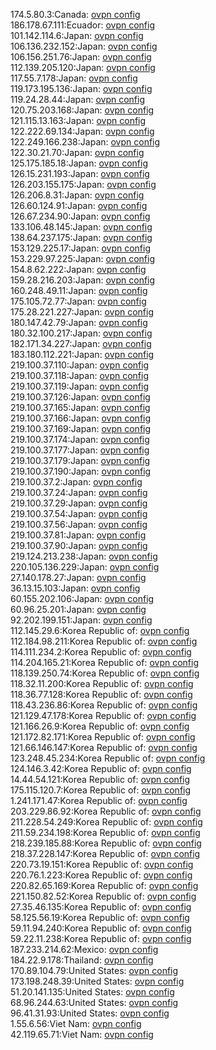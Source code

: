 174.5.80.3:Canada: [ovpn config](vpn/174_5_80_3.ovpn)  
186.178.67.111:Ecuador: [ovpn config](vpn/186_178_67_111.ovpn)  
101.142.114.6:Japan: [ovpn config](vpn/101_142_114_6.ovpn)  
106.136.232.152:Japan: [ovpn config](vpn/106_136_232_152.ovpn)  
106.156.251.76:Japan: [ovpn config](vpn/106_156_251_76.ovpn)  
112.139.205.120:Japan: [ovpn config](vpn/112_139_205_120.ovpn)  
117.55.7.178:Japan: [ovpn config](vpn/117_55_7_178.ovpn)  
119.173.195.136:Japan: [ovpn config](vpn/119_173_195_136.ovpn)  
119.24.28.44:Japan: [ovpn config](vpn/119_24_28_44.ovpn)  
120.75.203.168:Japan: [ovpn config](vpn/120_75_203_168.ovpn)  
121.115.13.163:Japan: [ovpn config](vpn/121_115_13_163.ovpn)  
122.222.69.134:Japan: [ovpn config](vpn/122_222_69_134.ovpn)  
122.249.166.238:Japan: [ovpn config](vpn/122_249_166_238.ovpn)  
122.30.21.70:Japan: [ovpn config](vpn/122_30_21_70.ovpn)  
125.175.185.18:Japan: [ovpn config](vpn/125_175_185_18.ovpn)  
126.15.231.193:Japan: [ovpn config](vpn/126_15_231_193.ovpn)  
126.203.155.175:Japan: [ovpn config](vpn/126_203_155_175.ovpn)  
126.206.8.31:Japan: [ovpn config](vpn/126_206_8_31.ovpn)  
126.60.124.91:Japan: [ovpn config](vpn/126_60_124_91.ovpn)  
126.67.234.90:Japan: [ovpn config](vpn/126_67_234_90.ovpn)  
133.106.48.145:Japan: [ovpn config](vpn/133_106_48_145.ovpn)  
138.64.237.175:Japan: [ovpn config](vpn/138_64_237_175.ovpn)  
153.129.225.17:Japan: [ovpn config](vpn/153_129_225_17.ovpn)  
153.229.97.225:Japan: [ovpn config](vpn/153_229_97_225.ovpn)  
154.8.62.222:Japan: [ovpn config](vpn/154_8_62_222.ovpn)  
159.28.216.203:Japan: [ovpn config](vpn/159_28_216_203.ovpn)  
160.248.49.11:Japan: [ovpn config](vpn/160_248_49_11.ovpn)  
175.105.72.77:Japan: [ovpn config](vpn/175_105_72_77.ovpn)  
175.28.221.227:Japan: [ovpn config](vpn/175_28_221_227.ovpn)  
180.147.42.79:Japan: [ovpn config](vpn/180_147_42_79.ovpn)  
180.32.100.217:Japan: [ovpn config](vpn/180_32_100_217.ovpn)  
182.171.34.227:Japan: [ovpn config](vpn/182_171_34_227.ovpn)  
183.180.112.221:Japan: [ovpn config](vpn/183_180_112_221.ovpn)  
219.100.37.110:Japan: [ovpn config](vpn/219_100_37_110.ovpn)  
219.100.37.118:Japan: [ovpn config](vpn/219_100_37_118.ovpn)  
219.100.37.119:Japan: [ovpn config](vpn/219_100_37_119.ovpn)  
219.100.37.126:Japan: [ovpn config](vpn/219_100_37_126.ovpn)  
219.100.37.165:Japan: [ovpn config](vpn/219_100_37_165.ovpn)  
219.100.37.166:Japan: [ovpn config](vpn/219_100_37_166.ovpn)  
219.100.37.169:Japan: [ovpn config](vpn/219_100_37_169.ovpn)  
219.100.37.174:Japan: [ovpn config](vpn/219_100_37_174.ovpn)  
219.100.37.177:Japan: [ovpn config](vpn/219_100_37_177.ovpn)  
219.100.37.179:Japan: [ovpn config](vpn/219_100_37_179.ovpn)  
219.100.37.190:Japan: [ovpn config](vpn/219_100_37_190.ovpn)  
219.100.37.2:Japan: [ovpn config](vpn/219_100_37_2.ovpn)  
219.100.37.24:Japan: [ovpn config](vpn/219_100_37_24.ovpn)  
219.100.37.29:Japan: [ovpn config](vpn/219_100_37_29.ovpn)  
219.100.37.54:Japan: [ovpn config](vpn/219_100_37_54.ovpn)  
219.100.37.56:Japan: [ovpn config](vpn/219_100_37_56.ovpn)  
219.100.37.81:Japan: [ovpn config](vpn/219_100_37_81.ovpn)  
219.100.37.90:Japan: [ovpn config](vpn/219_100_37_90.ovpn)  
219.124.213.238:Japan: [ovpn config](vpn/219_124_213_238.ovpn)  
220.105.136.229:Japan: [ovpn config](vpn/220_105_136_229.ovpn)  
27.140.178.27:Japan: [ovpn config](vpn/27_140_178_27.ovpn)  
36.13.15.103:Japan: [ovpn config](vpn/36_13_15_103.ovpn)  
60.155.202.106:Japan: [ovpn config](vpn/60_155_202_106.ovpn)  
60.96.25.201:Japan: [ovpn config](vpn/60_96_25_201.ovpn)  
92.202.199.151:Japan: [ovpn config](vpn/92_202_199_151.ovpn)  
112.145.29.6:Korea Republic of: [ovpn config](vpn/112_145_29_6.ovpn)  
112.184.98.211:Korea Republic of: [ovpn config](vpn/112_184_98_211.ovpn)  
114.111.234.2:Korea Republic of: [ovpn config](vpn/114_111_234_2.ovpn)  
114.204.165.21:Korea Republic of: [ovpn config](vpn/114_204_165_21.ovpn)  
118.139.250.74:Korea Republic of: [ovpn config](vpn/118_139_250_74.ovpn)  
118.32.11.200:Korea Republic of: [ovpn config](vpn/118_32_11_200.ovpn)  
118.36.77.128:Korea Republic of: [ovpn config](vpn/118_36_77_128.ovpn)  
118.43.236.86:Korea Republic of: [ovpn config](vpn/118_43_236_86.ovpn)  
121.129.47.178:Korea Republic of: [ovpn config](vpn/121_129_47_178.ovpn)  
121.166.26.9:Korea Republic of: [ovpn config](vpn/121_166_26_9.ovpn)  
121.172.82.171:Korea Republic of: [ovpn config](vpn/121_172_82_171.ovpn)  
121.66.146.147:Korea Republic of: [ovpn config](vpn/121_66_146_147.ovpn)  
123.248.45.234:Korea Republic of: [ovpn config](vpn/123_248_45_234.ovpn)  
124.146.3.42:Korea Republic of: [ovpn config](vpn/124_146_3_42.ovpn)  
14.44.54.121:Korea Republic of: [ovpn config](vpn/14_44_54_121.ovpn)  
175.115.120.7:Korea Republic of: [ovpn config](vpn/175_115_120_7.ovpn)  
1.241.171.47:Korea Republic of: [ovpn config](vpn/1_241_171_47.ovpn)  
203.229.86.92:Korea Republic of: [ovpn config](vpn/203_229_86_92.ovpn)  
211.228.54.249:Korea Republic of: [ovpn config](vpn/211_228_54_249.ovpn)  
211.59.234.198:Korea Republic of: [ovpn config](vpn/211_59_234_198.ovpn)  
218.239.185.88:Korea Republic of: [ovpn config](vpn/218_239_185_88.ovpn)  
218.37.228.147:Korea Republic of: [ovpn config](vpn/218_37_228_147.ovpn)  
220.73.19.151:Korea Republic of: [ovpn config](vpn/220_73_19_151.ovpn)  
220.76.1.223:Korea Republic of: [ovpn config](vpn/220_76_1_223.ovpn)  
220.82.65.169:Korea Republic of: [ovpn config](vpn/220_82_65_169.ovpn)  
221.150.82.52:Korea Republic of: [ovpn config](vpn/221_150_82_52.ovpn)  
27.35.46.135:Korea Republic of: [ovpn config](vpn/27_35_46_135.ovpn)  
58.125.56.19:Korea Republic of: [ovpn config](vpn/58_125_56_19.ovpn)  
59.11.94.240:Korea Republic of: [ovpn config](vpn/59_11_94_240.ovpn)  
59.22.11.238:Korea Republic of: [ovpn config](vpn/59_22_11_238.ovpn)  
187.233.214.62:Mexico: [ovpn config](vpn/187_233_214_62.ovpn)  
184.22.9.178:Thailand: [ovpn config](vpn/184_22_9_178.ovpn)  
170.89.104.79:United States: [ovpn config](vpn/170_89_104_79.ovpn)  
173.198.248.39:United States: [ovpn config](vpn/173_198_248_39.ovpn)  
51.20.141.135:United States: [ovpn config](vpn/51_20_141_135.ovpn)  
68.96.244.63:United States: [ovpn config](vpn/68_96_244_63.ovpn)  
96.41.31.93:United States: [ovpn config](vpn/96_41_31_93.ovpn)  
1.55.6.56:Viet Nam: [ovpn config](vpn/1_55_6_56.ovpn)  
42.119.65.71:Viet Nam: [ovpn config](vpn/42_119_65_71.ovpn)  
